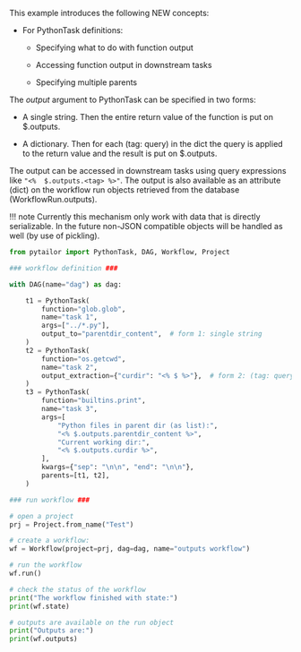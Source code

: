 This example introduces the following NEW concepts:

- For PythonTask definitions:

    - Specifying what to do with function output

    - Accessing function output in downstream tasks

    - Specifying multiple parents

The *output* argument to PythonTask can be specified in two forms:

- A single string. Then the entire return value of the function is put on $.outputs.

- A dictionary. Then for each (tag: query) in the dict the query is applied to the 
return value and the result is put on $.outputs.<tag>

The output can be accessed in downstream tasks using query expressions like
```"<%  $.outputs.<tag> %>"```. The output is also available as an attribute (dict)
on the workflow run objects retrieved from the database (WorkflowRun.outputs).

!!! note
    Currently this mechanism only work with data that is directly serializable. 
    In the future non-JSON compatible objects will be handled as well (by use of pickling).

```python
from pytailor import PythonTask, DAG, Workflow, Project

### workflow definition ###

with DAG(name="dag") as dag:

    t1 = PythonTask(
        function="glob.glob",
        name="task 1",
        args=["../*.py"],
        output_to="parentdir_content",  # form 1: single string
    )
    t2 = PythonTask(
        function="os.getcwd",
        name="task 2",
        output_extraction={"curdir": "<% $ %>"},  # form 2: (tag: query) dict
    )
    t3 = PythonTask(
        function="builtins.print",
        name="task 3",
        args=[
            "Python files in parent dir (as list):",
            "<% $.outputs.parentdir_content %>",
            "Current working dir:",
            "<% $.outputs.curdir %>",
        ],
        kwargs={"sep": "\n\n", "end": "\n\n"},
        parents=[t1, t2],
    )

### run workflow ###

# open a project
prj = Project.from_name("Test")

# create a workflow:
wf = Workflow(project=prj, dag=dag, name="outputs workflow")

# run the workflow
wf.run()

# check the status of the workflow
print("The workflow finished with state:")
print(wf.state)

# outputs are available on the run object
print("Outputs are:")
print(wf.outputs)
```